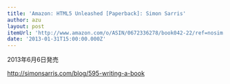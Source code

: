 ```yaml
---
title: 'Amazon: HTML5 Unleashed [Paperback]: Simon Sarris'
author: azu
layout: post
itemUrl: 'http://www.amazon.com/o/ASIN/0672336278/book042-22/ref=nosim'
date: '2013-01-31T15:00:00.000Z'
---
```

2013年6月6日発売

http://simonsarris.com/blog/595-writing-a-book
